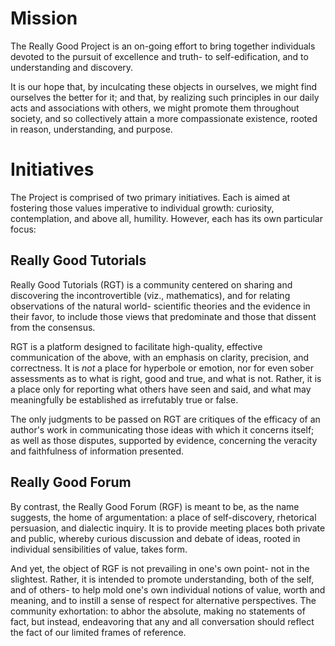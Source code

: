 # Mission

The Really Good Project is an on-going effort to bring together individuals
devoted to the pursuit of excellence and truth- to self-edification, and
to understanding and discovery.

It is our hope that, by inculcating these objects in ourselves, we might
find ourselves the better for it; and that, by realizing such principles
in our daily acts and associations with others, we might promote them
throughout society, and so collectively attain a more compassionate
existence, rooted in reason, understanding, and purpose.

# Initiatives

The Project is comprised of two primary initiatives. Each is aimed at
fostering those values imperative to individual growth: curiosity,
contemplation, and above all, humility. However, each has its own particular
focus:

## Really Good Tutorials

Really Good Tutorials (RGT) is a community centered on sharing and discovering
the incontrovertible (viz., mathematics), and for relating observations of the
natural world- scientific theories and the evidence in their favor, to include
those views that predominate and those that dissent from the consensus. 

RGT is a platform designed to facilitate high-quality, effective communication
of the above, with an emphasis on clarity, precision, and correctness. It is
_not_ a place for hyperbole or emotion, nor for even sober assessments as to
what is right, good and true, and what is not. Rather, it is a place only for
reporting what others have seen and said, and what may meaningfully be
established as irrefutably true or false.

The only judgments to be passed on RGT are critiques of the efficacy of an
author's work in communicating those ideas with which it concerns itself; as
well as those disputes, supported by evidence, concerning the veracity and
faithfulness of information presented.

## Really Good Forum

By contrast, the Really Good Forum (RGF) is meant to be, as the name suggests,
the home of argumentation: a place of self-discovery, rhetorical persuasion,
and dialectic inquiry. It is to provide meeting places both private and public,
whereby curious discussion and debate of ideas, rooted in individual
sensibilities of value, takes form.

And yet, the object of RGF is not prevailing in one's own point- not in the
slightest. Rather, it is intended to promote understanding, both of the self,
and of others- to help mold one's own individual notions of value, worth and
meaning, and to instill a sense of respect for alternative perspectives. The
community exhortation: to abhor the absolute, making no statements of fact, but
instead, endeavoring that any and all conversation should reflect the fact of
our limited frames of reference. 
